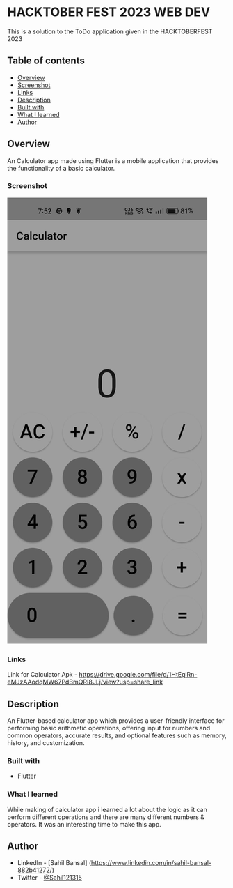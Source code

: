 # HACKTOBER FEST 2023 WEB DEV

This is a solution to the ToDo application given in the HACKTOBERFEST 2023

## Table of contents

  - [Overview](#overview)
  - [Screenshot](#screenshot)
  - [Links](#links)
  - [Description](#description)
  - [Built with](#built-with)
  - [What I learned](#what-i-learned)
  - [Author](#author)

## Overview

An Calculator app made using Flutter is a mobile application that provides the functionality of a basic calculator. 

### Screenshot

![Alt text](Calculator.jpeg)

### Links

Link for Calculator Apk -
https://drive.google.com/file/d/1HtEglRn-eMJzAAodqMW67PdBmQRI8JLj/view?usp=share_link

## Description

An Flutter-based calculator app which provides a user-friendly interface for performing basic arithmetic operations, offering input for numbers and common operators, accurate results, and optional features such as memory, history, and customization.

### Built with

- Flutter

### What I learned

While making of calculator app i learned a lot about the logic as it can perform different operations and there are many different numbers & operators. It was an interesting time to make this app.

## Author

- LinkedIn - [Sahil Bansal] (https://www.linkedin.com/in/sahil-bansal-882b41272/)
- Twitter - [@Sahil121315](https://x.com/Sahil121315?t=91yHYBDE2vjBnehGdAjZ0Q&s=09)

